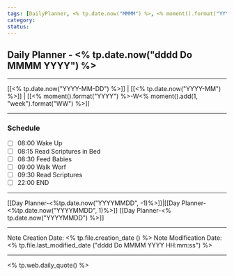 ```yaml
---
tags: [DailyPlanner, <% tp.date.now("MMMM") %>, <% moment().format("YYYY") %>-W<% moment().add(1, "week").format("WW") %>]
category:
status:
---
```


## Daily Planner - <% tp.date.now("dddd Do MMMM YYYY") %>

---
[[<% tp.date.now("YYYY-MM-DD") %>]] | [[<% tp.date.now("YYYY-MM") %>]] | [[<% moment().format("YYYY") %>-W<% moment().add(1, "week").format("WW") %>]]

---
### Schedule
- [ ] 08:00 Wake Up
- [ ] 08:15 Read Scriptures in Bed
- [ ] 08:30 Feed Babies
- [ ] 09:00 Walk Worf
- [ ] 09:30 Read Scriptures
- [ ] 22:00 END

---
[[Day Planner-<%tp.date.now("YYYYMMDD", -1)%>]]|[[Day Planner-<%tp.date.now("YYYYMMDD", 1)%>]]
[[Day Planner-<% tp.date.now("YYYYMMDD") %>]]

---

Note Creation Date: <% tp.file.creation_date () %>
Note Modification Date: <% tp.file.last_modified_date ("dddd Do MMMM YYYY HH:mm:ss") %> 

--- 
<% tp.web.daily_quote() %>